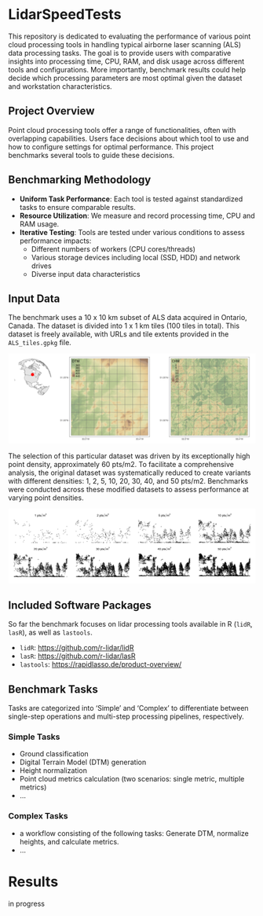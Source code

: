 
<!-- README.md is generated from README.Rmd. Please edit that file -->

# LidarSpeedTests

This repository is dedicated to evaluating the performance of various
point cloud processing tools in handling typical airborne laser scanning
(ALS) data processing tasks. The goal is to provide users with
comparative insights into processing time, CPU, RAM, and disk usage
across different tools and configurations. More importantly, benchmark
results could help decide which processing parameters are most optimal
given the dataset and workstation characteristics.

## Project Overview

Point cloud processing tools offer a range of functionalities, often
with overlapping capabilities. Users face decisions about which tool to
use and how to configure settings for optimal performance. This project
benchmarks several tools to guide these decisions.

## Benchmarking Methodology

- **Uniform Task Performance**: Each tool is tested against standardized
  tasks to ensure comparable results.
- **Resource Utilization**: We measure and record processing time, CPU
  and RAM usage.
- **Iterative Testing**: Tools are tested under various conditions to
  assess performance impacts:
  - Different numbers of workers (CPU cores/threads)
  - Various storage devices including local (SSD, HDD) and network
    drives
  - Diverse input data characteristics

## Input Data

The benchmark uses a 10 x 10 km subset of ALS data acquired in Ontario,
Canada. The dataset is divided into 1 x 1 km tiles (100 tiles in total).
This dataset is freely available, with URLs and tile extents provided in
the `ALS_tiles.gpkg` file.

![](graphics/data.png)

The selection of this particular dataset was driven by its exceptionally
high point density, approximately 60 pts/m2. To facilitate a
comprehensive analysis, the original dataset was systematically reduced
to create variants with different densities: 1, 2, 5, 10, 20, 30, 40,
and 50 pts/m2. Benchmarks were conducted across these modified datasets
to assess performance at varying point densities.

![](graphics/data_density_crossections.png)

## Included Software Packages

So far the benchmark focuses on lidar processing tools available in R
(`lidR`, `lasR`), as well as `lastools`.

- `lidR`: <https://github.com/r-lidar/lidR>
- `lasR`: <https://github.com/r-lidar/lasR>
- `lastools`: <https://rapidlasso.de/product-overview/>

## Benchmark Tasks

Tasks are categorized into ‘Simple’ and ‘Complex’ to differentiate
between single-step operations and multi-step processing pipelines,
respectively.

### Simple Tasks

- Ground classification
- Digital Terrain Model (DTM) generation
- Height normalization
- Point cloud metrics calculation (two scenarios: single metric,
  multiple metrics)
- …

### Complex Tasks

- a workflow consisting of the following tasks: Generate DTM, normalize
  heights, and calculate metrics.
- …

# Results

in progress
